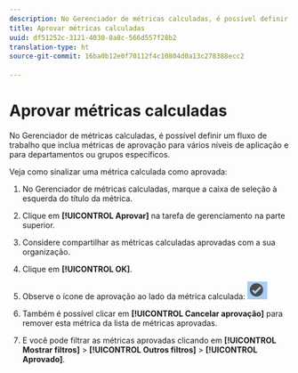 ```yaml
---
description: No Gerenciador de métricas calculadas, é possível definir um fluxo de trabalho que inclua métricas de aprovação para vários níveis de aplicação e para departamentos ou grupos específicos.
title: Aprovar métricas calculadas
uuid: df51252c-3121-4030-8a8c-566d557f28b2
translation-type: ht
source-git-commit: 16ba0b12e0f70112f4c10804d0a13c278388ecc2

---
```



# Aprovar métricas calculadas

No Gerenciador de métricas calculadas, é possível definir um fluxo de trabalho que inclua métricas de aprovação para vários níveis de aplicação e para departamentos ou grupos específicos.

Veja como sinalizar uma métrica calculada como aprovada:

1. No Gerenciador de métricas calculadas, marque a caixa de seleção à esquerda do título da métrica.
1. Clique em **[!UICONTROL Aprovar]** na tarefa de gerenciamento na parte superior.
1. Considere compartilhar as métricas calculadas aprovadas com a sua organização.
1. Clique em **[!UICONTROL OK]**.
1. Observe o ícone de aprovação ao lado da métrica calculada:  ![](assets/cm_approve_icon.png)

1. Também é possível clicar em **[!UICONTROL Cancelar aprovação]** para remover esta métrica da lista de métricas aprovadas.
1. E você pode filtrar as métricas aprovadas clicando em **[!UICONTROL Mostrar filtros]** &gt; **[!UICONTROL Outros filtros]** &gt; **[!UICONTROL Aprovado]**.

